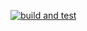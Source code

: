 [![build and test](https://github.com/pragmatrix/Mom/actions/workflows/mom.yml/badge.svg)](https://github.com/pragmatrix/Mom/actions/workflows/mom.yml)
